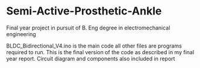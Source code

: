 # Semi-Active-Prosthetic-Ankle
Final year project in pursuit of B. Eng degree in electromechanical engineering  

BLDC_Bidirectional_V4.ino is the main code all other files are programs required to run.
This is the final version of the code as described in my final year report. Circuit diagram and components also included in report
